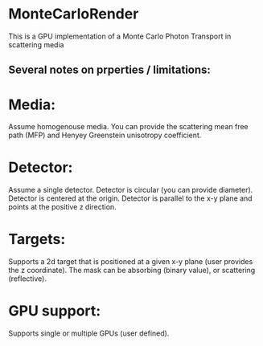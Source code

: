 # MonteCarloRender

This is a GPU implementation of a Monte Carlo Photon Transport in scattering media

## Several notes on prperties / limitations:
# Media:
 Assume homogenouse media. You can provide the scattering mean free path (MFP) and Henyey Greenstein unisotropy coefficient. 
 
# Detector:
 Assume a single detector.
 Detector is circular (you can provide diameter).
 Detector is centered at the origin.
 Detector is parallel to the x-y plane and points at the positive z direction.
 
# Targets:
 Supports a 2d target that is positioned at a given x-y plane (user provides the z coordinate).
 The mask can be absorbing (binary value), or scattering (reflective).
 
 # GPU support:
  Supports single or multiple GPUs (user defined).
  
